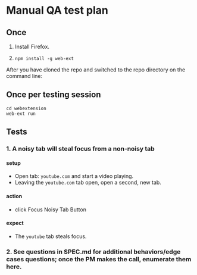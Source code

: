 # Manual QA test plan

## Once

1. Install Firefox.

2. `npm install -g web-ext`

After you have cloned the repo and switched to the repo directory on the command line:

## Once per testing session

```
cd webextension
web-ext run
```

## Tests

### 1.  A noisy tab will steal focus from a non-noisy tab

#### setup
- Open tab:  `youtube.com` and start a video playing.
- Leaving the `youtube.com` tab open, open a second, new tab.

#### action
- click Focus Noisy Tab Button

#### expect
- The `youtube` tab steals focus.

### 2.  See questions in SPEC.md for additional behaviors/edge cases questions; once the PM makes the call, enumerate them here.


